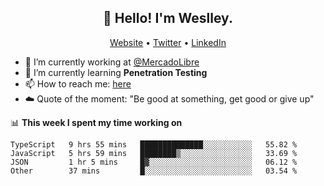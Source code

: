 <h2 align="center">👋 Hello! I'm Weslley.</h2>
<p align="center">
  <a href="http://weslleyneri.com.br">Website</a> •
  <a href="https://twitter.com/Weslley_Neri">Twitter</a> •
  <a href="https://www.linkedin.com/in/weslley-neri-3658908b">LinkedIn</a>
</p>


- 🔭 I’m currently working at [@MercadoLibre](https://github.com/mercadolibre)
- 🌱 I’m currently learning **Penetration Testing**
- 📫 How to reach me: [here](mailto:weslley39@gmail.com)
- ☁️ Quote of the moment: "Be good at something, get good or give up"

📊 **This week I spent my time working on**
<!--START_SECTION:waka-->

```text
TypeScript   9 hrs 55 mins   ██████████████░░░░░░░░░░░   55.82 %
JavaScript   5 hrs 59 mins   ████████▒░░░░░░░░░░░░░░░░   33.69 %
JSON         1 hr 5 mins     █▓░░░░░░░░░░░░░░░░░░░░░░░   06.12 %
Other        37 mins         █░░░░░░░░░░░░░░░░░░░░░░░░   03.54 %
```

<!--END_SECTION:waka-->

<!-- Inspired by https://github.com/gruselhaus/gruselhaus -->